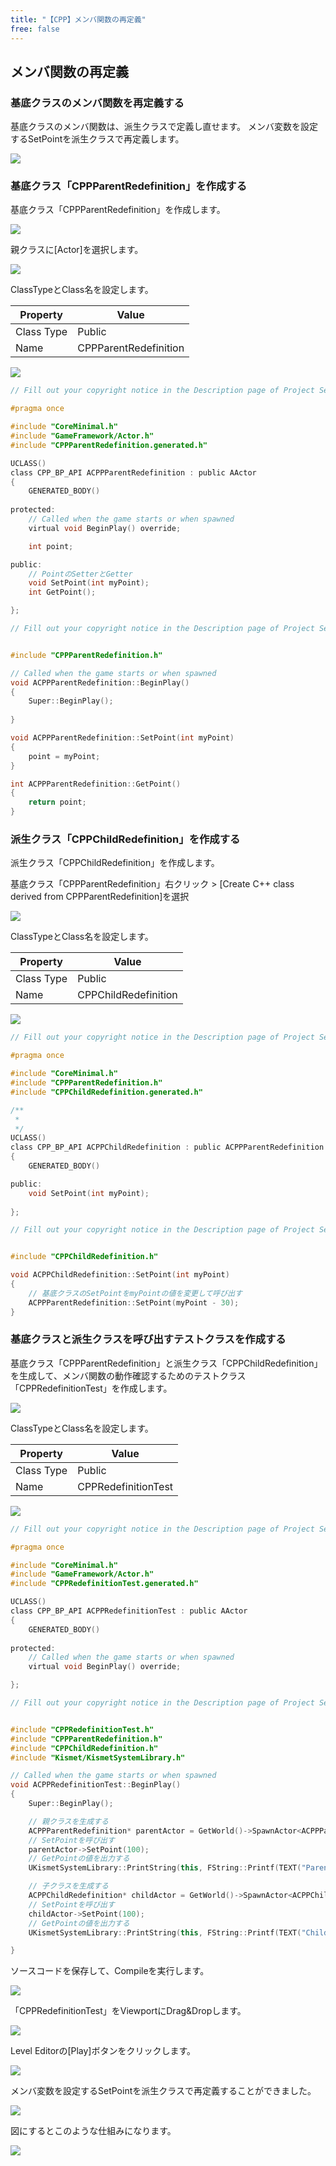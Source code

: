 ```yaml
---
title: "【CPP】メンバ関数の再定義"
free: false
---
```


## メンバ関数の再定義

### 基底クラスのメンバ関数を再定義する

基底クラスのメンバ関数は、派生クラスで定義し直せます。
メンバ変数を設定するSetPointを派生クラスで再定義します。

![](/images/books/ue5_starter_cpp_and_bp_001/chap_03_cpp-redefinition_of_function/2022-09-17-23-54-22.png)

### 基底クラス「CPPParentRedefinition」を作成する

基底クラス「CPPParentRedefinition」を作成します。

![](/images/books/ue5_starter_cpp_and_bp_001/chap_03_cpp-redefinition_of_function/2022-09-10-18-27-18.png)

親クラスに[Actor]を選択します。

![](/images/books/ue5_starter_cpp_and_bp_001/chap_03_cpp-redefinition_of_function/2022-09-10-18-29-04.png)

ClassTypeとClass名を設定します。

| Property   | Value        |
| ---------- | ------------ |
| Class Type | Public       |
| Name       | CPPParentRedefinition |

![](/images/books/ue5_starter_cpp_and_bp_001/chap_03_cpp-redefinition_of_function/2022-09-10-18-32-28.png)

```cpp:CPPParentRedefinition.h
// Fill out your copyright notice in the Description page of Project Settings.

#pragma once

#include "CoreMinimal.h"
#include "GameFramework/Actor.h"
#include "CPPParentRedefinition.generated.h"

UCLASS()
class CPP_BP_API ACPPParentRedefinition : public AActor
{
	GENERATED_BODY()
	
protected:
	// Called when the game starts or when spawned
	virtual void BeginPlay() override;

	int point;

public:
	// PointのSetterとGetter
	void SetPoint(int myPoint);
	int GetPoint();

};

```

```cpp:CPPParentRedefinition.cpp
// Fill out your copyright notice in the Description page of Project Settings.


#include "CPPParentRedefinition.h"

// Called when the game starts or when spawned
void ACPPParentRedefinition::BeginPlay()
{
	Super::BeginPlay();
	
}

void ACPPParentRedefinition::SetPoint(int myPoint)
{
	point = myPoint;
}

int ACPPParentRedefinition::GetPoint()
{
	return point;
}

```

### 派生クラス「CPPChildRedefinition」を作成する

派生クラス「CPPChildRedefinition」を作成します。

基底クラス「CPPParentRedefinition」右クリック > [Create C++ class derived from CPPParentRedefinition]を選択

![](/images/books/ue5_starter_cpp_and_bp_001/chap_03_cpp-redefinition_of_function/2022-09-10-18-58-06.png)

ClassTypeとClass名を設定します。

| Property   | Value        |
| ---------- | ------------ |
| Class Type | Public       |
| Name       | CPPChildRedefinition |

![](/images/books/ue5_starter_cpp_and_bp_001/chap_03_cpp-redefinition_of_function/2022-09-10-19-03-34.png)

```cpp:CPPChildRedefinition.h
// Fill out your copyright notice in the Description page of Project Settings.

#pragma once

#include "CoreMinimal.h"
#include "CPPParentRedefinition.h"
#include "CPPChildRedefinition.generated.h"

/**
 * 
 */
UCLASS()
class CPP_BP_API ACPPChildRedefinition : public ACPPParentRedefinition
{
	GENERATED_BODY()

public:
	void SetPoint(int myPoint);
	
};

```

```cpp:CPPChildRedefinition.cpp
// Fill out your copyright notice in the Description page of Project Settings.


#include "CPPChildRedefinition.h"

void ACPPChildRedefinition::SetPoint(int myPoint)
{
	// 基底クラスのSetPointをmyPointの値を変更して呼び出す
	ACPPParentRedefinition::SetPoint(myPoint - 30);
}

```

### 基底クラスと派生クラスを呼び出すテストクラスを作成する

基底クラス「CPPParentRedefinition」と派生クラス「CPPChildRedefinition」を生成して、メンバ関数の動作確認するためのテストクラス「CPPRedefinitionTest」を作成します。

![](/images/books/ue5_starter_cpp_and_bp_001/chap_03_cpp-redefinition_of_function/2022-09-17-22-19-28.png)

ClassTypeとClass名を設定します。

| Property   | Value        |
| ---------- | ------------ |
| Class Type | Public       |
| Name       | CPPRedefinitionTest |

![](/images/books/ue5_starter_cpp_and_bp_001/chap_03_cpp-redefinition_of_function/2022-09-17-22-22-42.png)


```cpp:CPPRedefinitionTest.h
// Fill out your copyright notice in the Description page of Project Settings.

#pragma once

#include "CoreMinimal.h"
#include "GameFramework/Actor.h"
#include "CPPRedefinitionTest.generated.h"

UCLASS()
class CPP_BP_API ACPPRedefinitionTest : public AActor
{
	GENERATED_BODY()
	
protected:
	// Called when the game starts or when spawned
	virtual void BeginPlay() override;

};

```

```cpp:CPPRedefinitionTest.cpp
// Fill out your copyright notice in the Description page of Project Settings.


#include "CPPRedefinitionTest.h"
#include "CPPParentRedefinition.h"
#include "CPPChildRedefinition.h"
#include "Kismet/KismetSystemLibrary.h"

// Called when the game starts or when spawned
void ACPPRedefinitionTest::BeginPlay()
{
	Super::BeginPlay();

	// 親クラスを生成する
	ACPPParentRedefinition* parentActor = GetWorld()->SpawnActor<ACPPParentRedefinition>(ACPPParentRedefinition::StaticClass());
	// SetPointを呼び出す
	parentActor->SetPoint(100);
	// GetPointの値を出力する
	UKismetSystemLibrary::PrintString(this, FString::Printf(TEXT("Parent Point : %d"), parentActor->GetPoint()), true, true, FColor::Cyan, 10.f);

	// 子クラスを生成する
	ACPPChildRedefinition* childActor = GetWorld()->SpawnActor<ACPPChildRedefinition>(ACPPChildRedefinition::StaticClass());
	// SetPointを呼び出す
	childActor->SetPoint(100);
	// GetPointの値を出力する
	UKismetSystemLibrary::PrintString(this, FString::Printf(TEXT("Child Point : %d"), childActor->GetPoint()), true, true, FColor::Red, 10.f);

}

```

ソースコードを保存して、Compileを実行します。

![](/images/books/ue5_starter_cpp_and_bp_001/chap_03_constructor_destructor/2022-07-24-15-49-43.png)


「CPPRedefinitionTest」をViewportにDrag&Dropします。

![](/images/books/ue5_starter_cpp_and_bp_001/chap_03_cpp-redefinition_of_function/2022-09-17-23-19-45.png)


Level Editorの[Play]ボタンをクリックします。

![](/images/books/ue5_starter_cpp_and_bp_001/chap_03_constructor_destructor/2022-07-24-15-50-06.png)

メンバ変数を設定するSetPointを派生クラスで再定義することができました。

![](/images/books/ue5_starter_cpp_and_bp_001/chap_03_cpp-redefinition_of_function/2022-09-17-23-40-51.png)

図にするとこのような仕組みになります。

![](/images/books/ue5_starter_cpp_and_bp_001/chap_03_cpp-redefinition_of_function/2022-09-17-23-54-22.png)